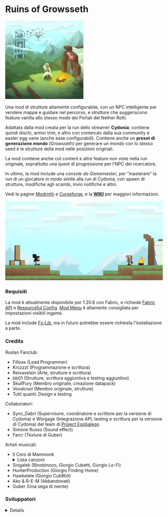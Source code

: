 # Ruins of Growsseth

<img src="../src/main/resources/assets/growsseth/icon.png" alt="alt text" width="250" height="250">

Una mod di strutture altamente configurabile, con un NPC intelligente per vendere mappe e guidare nel
percorso, e strutture che suggeriscono feature vanilla allo stesso modo dei Portali del Nether Rotti.

Adattata dalla mod creata per la run dello streamer **Cydonia**; contiene quindi dischi, armor trim, e altro
con contenuto dalla sua community e easter egg varie (anche esse configurabili). Contiene anche un **preset di generazione mondo**
(Growsseth) per generare un mondo con lo stesso seed e le strutture della mod nelle posizioni originali.

La mod contiene anche cut content e altre feature non viste nella run originale, soprattutto una quest di progressione
per l'NPC del ricercatore.

In ultimo, la mod include una *console da Gamemaster*, per "masterare" la run di un giocatore in modo simile
alla run di Cydonia, con spawn di strutture, modifiche agli scambi, invio notifiche e altro.

Vedi le pagine [Modrinth](#) e [Curseforge](#), e la [**WIKI**](#) per maggiori informazioni.

![](../src/main/resources/assets/growsseth/textures/gui/advancements/backgrounds/advancements_background.png)

### Requisiti

La mod è attualmente disponibile per 1.20.6 con Fabric, e richiede [Fabric API](https://modrinth.com/mod/fabric-api) e [Resourceful Config](https://modrinth.com/mod/resourceful-config). 
[Mod Menu](https://modrinth.com/mod/modmenu) è altamente consigliata per impostazioni visibili ingame.

La mod include [Fx-Lib](https://github.com/filloax/FX-Lib/), ma in futuro potrebbe essere richiesta l'installazione a parte.

### Credits

Ruslan Fanclub:
- Filloax (Lead Programmer)
- Krozzzt (Programmazione e scrittura)
- Reivaxelain (Arte, strutture e scrittura)
- bb01 (Strutture, scrittura aggiuntiva e testing aggiuntivo)
- SkullFury (Membro originale, creazione datapack)
- Vovalcool (Membro originale, strutture)
- Tutti quanti: Design e testing

Collaboratori:
- Sync_Gabri (Supervisore, coordinatore e scrittore per la versione di Cydonia) e
  Worgage (Integrazione API, testing e scrittura per la versione di Cydonia)
  del team di [Project Egobalego](https://projectegobalego.com/)
- Simone Russo (Sound effect)
- Farcr (Texture di Guber)

Artisti musicali:
- Il Coro di Mammonk<details><summary>Lista canzoni</summary>Ancora Qui, La Ballata Del Respawn, Il Tesoro Di CacoCaco, La Missiva Nell'Ombra, Odi et Amo, Oursteps, Elogio a Padre Mammonk, Pesci Strani</details>
- Singalek (Binobinooo, Giorgio Cubetti, Giorgio Lo-Fi)
- HunterProduction (Giorgio Finding Home)
- Hawkelele (Giorgio Cub8bit)
- Ako & R-E-M (Abbandonati)
- Guber (Una sega di niente)

### Sviluppatori

<details>
[vedi eng, se sei uno sviluppatore probabilmente sai l'inglese e sono troppo stanco per tradurre pure quello e aggiornarlo in futuro lmao]
</details>
